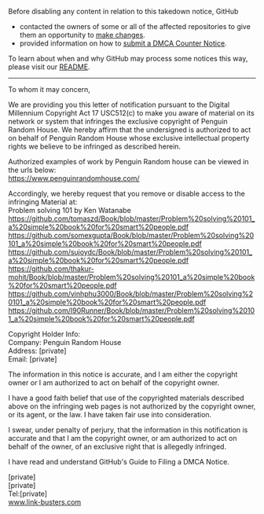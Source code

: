 Before disabling any content in relation to this takedown notice, GitHub
- contacted the owners of some or all of the affected repositories to give them an opportunity to [make changes](https://docs.github.com/en/github/site-policy/dmca-takedown-policy#a-how-does-this-actually-work).
- provided information on how to [submit a DMCA Counter Notice](https://docs.github.com/en/articles/guide-to-submitting-a-dmca-counter-notice).

To learn about when and why GitHub may process some notices this way, please visit our [README](https://github.com/github/dmca/blob/master/README.md#anatomy-of-a-takedown-notice).

---

To whom it may concern,  
      
We are providing you this letter of notification pursuant to the Digital Millennium Copyright Act 17 USC512(c) to make you aware of material on its network or system that infringes the exclusive copyright of Penguin Random House.  We hereby affirm that the undersigned is authorized to act on behalf of Penguin Random House whose exclusive intellectual property rights we believe to be infringed as described herein.           
  
Authorized examples of work by Penguin Random house can be viewed in the urls below:  
https://www.penguinrandomhouse.com/  
  
Accordingly, we hereby request that you remove or disable access to the infringing Material at:  
Problem solving 101 by Ken Watanabe   
https://github.com/tomaszd/Book/blob/master/Problem%20solving%20101_a%20simple%20book%20for%20smart%20people.pdf  
https://github.com/somexgupta/Book/blob/master/Problem%20solving%20101_a%20simple%20book%20for%20smart%20people.pdf  
https://github.com/sujoydc/Book/blob/master/Problem%20solving%20101_a%20simple%20book%20for%20smart%20people.pdf  
https://github.com/thakur-mohit/Book/blob/master/Problem%20solving%20101_a%20simple%20book%20for%20smart%20people.pdf  
https://github.com/vinhphu3000/Book/blob/master/Problem%20solving%20101_a%20simple%20book%20for%20smart%20people.pdf  
https://github.com/I90Runner/Book/blob/master/Problem%20solving%20101_a%20simple%20book%20for%20smart%20people.pdf  
  
Copyright Holder Info:  
Company: Penguin Random House      
Address: [private]    
Email: [private]   
  
The information in this notice is accurate, and I am either the copyright owner or I am authorized to act on behalf of the copyright owner.  
  
I have a good faith belief that use of the copyrighted materials described above on the infringing web pages is not authorized by the copyright owner, or its agent, or the law. I have taken fair use into consideration.  
  
I swear, under penalty of perjury, that the information in this notification is accurate and that I am the copyright owner, or am authorized to act on behalf of the owner, of an exclusive right that is allegedly infringed.  
  
I have read and understand GitHub's Guide to Filing a DMCA Notice.  
  
[private]   
[private]   
Tel:[private]   
www.link-busters.com   
